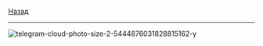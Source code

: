 [Назад](toinf.md)
***
![telegram-cloud-photo-size-2-5444876031828815162-y](https://github.com/user-attachments/assets/caff583b-d607-4345-a4ae-12d947074151)
